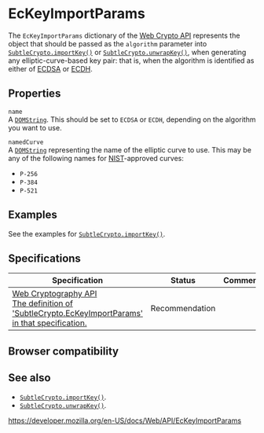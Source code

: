 EcKeyImportParams
=================

The `EcKeyImportParams` dictionary of the [Web Crypto API](web_crypto_api) represents the object that should be passed as the `algorithm` parameter into [`SubtleCrypto.importKey()`](subtlecrypto/importkey) or [`SubtleCrypto.unwrapKey()`](subtlecrypto/unwrapkey), when generating any elliptic-curve-based key pair: that is, when the algorithm is identified as either of [ECDSA](subtlecrypto/sign#ecdsa) or [ECDH](subtlecrypto/derivekey#ecdh).

Properties
----------

`name`  
A [`DOMString`](domstring). This should be set to `ECDSA` or `ECDH`, depending on the algorithm you want to use.

`namedCurve`  
A [`DOMString`](domstring) representing the name of the elliptic curve to use. This may be any of the following names for [NIST](https://www.nist.gov/)-approved curves:

-   `P-256`
-   `P-384`
-   `P-521`

Examples
--------

See the examples for [`SubtleCrypto.importKey()`](subtlecrypto/importkey).

Specifications
--------------

<table><thead><tr class="header"><th>Specification</th><th>Status</th><th>Comment</th></tr></thead><tbody><tr class="odd"><td><a href="https://www.w3.org/TR/WebCryptoAPI/#dfn-EcKeyImportParams">Web Cryptography API<br />
<span class="small">The definition of 'SubtleCrypto.EcKeyImportParams' in that specification.</span></a></td><td><span class="spec-rec">Recommendation</span></td><td></td></tr></tbody></table>

Browser compatibility
---------------------

See also
--------

-   [`SubtleCrypto.importKey()`](subtlecrypto/importkey).
-   [`SubtleCrypto.unwrapKey()`](subtlecrypto/unwrapkey).

<a href="https://developer.mozilla.org/en-US/docs/Web/API/EcKeyImportParams" class="_attribution-link">https://developer.mozilla.org/en-US/docs/Web/API/EcKeyImportParams</a>

